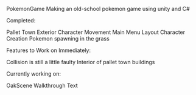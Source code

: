 PokemonGame
Making an old-school pokemon game using unity and C#

Completed:

Pallet Town Exterior
Character Movement
Main Menu Layout
Character Creation
Pokemon spawning in the grass

Features to Work on Immediately:

Collision is still a little faulty Interior of pallet town buildings

Currently working on:

OakScene Walkthrough Text
